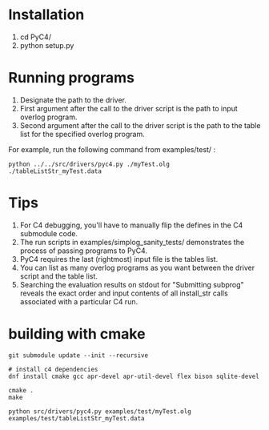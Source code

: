 # Installation

1. cd PyC4/
2. python setup.py

# Running programs

1. Designate the path to the driver. 
2. First argument after the call to the driver script is the path to input overlog program.
3. Second argument after the call to the driver script is the path to the table list for the specified overlog program.


For example, run the following command from examples/test/ :

```
python ../../src/drivers/pyc4.py ./myTest.olg ./tableListStr_myTest.data 
```

# Tips
1. For C4 debugging, you'll have to manually flip the defines in the C4 submodule code.
2. The run scripts in examples/simplog_sanity_tests/ demonstrates the process of passing programs to PyC4.
3. PyC4 requires the last (rightmost) input file is the tables list.
4. You can list as many overlog programs as you want between the driver script and the table list.
5. Searching the evaluation results on stdout for "Submitting subprog" reveals the exact order and input contents of all install_str calls associated with a particular C4 run.

# building with cmake

```
git submodule update --init --recursive

# install c4 dependencies
dnf install cmake gcc apr-devel apr-util-devel flex bison sqlite-devel

cmake .
make

python src/drivers/pyc4.py examples/test/myTest.olg examples/test/tableListStr_myTest.data
```
